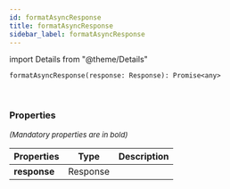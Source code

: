 ```yaml
---
id: formatAsyncResponse
title: formatAsyncResponse
sidebar_label: formatAsyncResponse
---
```


import Details from "@theme/Details"


```tsx
formatAsyncResponse(response: Response): Promise<any>
```
<br/>



### Properties

<font size="2"><i>(Mandatory properties are in bold)</i></font>

| Properties | Type | Description |
| --------- | ---- | ----------- |
| **response** | Response |  |


